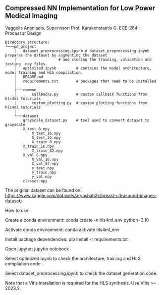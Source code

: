 
## Compressed NN Implementation for Low Power Medical Imaging	
Vaggelis Ananiadis, Supervisor: Prof. Karakonstantis G.
ECE-284 - Processor Design	

```
Directory structure:
└───pd_project
    │   dataset_preprocessing.ipynb	# dataset_preprocessing.ipynb prepares the dataset by augmenting the dataset 
    │					# and storing the training, validation and testing .npy files.
    │   optimized.ipynb 		# contains the model architecture, model training and HLS compilation.
    │   README.md					
    │   requirements.txt 		# packages that need to be installed
    │
    ├───common	
    │   	callbacks.py		# custom callback functions from hls4ml tutorials
    │   	custom_plotting.py	# custom plotting functions from hls4ml tutorials
    │
    └───dataset
		grayscale_dataset.py	# tool used to convert dataset to grayscale
		X_test_8.npy	
	        X_test_16.npy
	        X_test_32.npy
	        X_train_8.npy
		X_train_16.npy
	        X_train_32.npy
		X_val_8.npy
	        X_val_16.npy
	        X_val_32.npy
	        y_test.npy
	        y_train.npy
	        y_val.npy
		classes.npy
```		
			
The original dataset can be found on: https://www.kaggle.com/datasets/aryashah2k/breast-ultrasound-images-dataset)

How to use:  

Create a conda environment: conda create -n hls4ml_env python=3.10  

Activate conda environment: conda activate hls4ml_env  

Install package dependencies: pip install -r requirements.txt  

Open jupyter: jupyter notebook

Select optimized.ipynb to check the architecture, training and HLS compilation code.

Select dataset_preprocessing.ipynb to check the dataset generation code.

Note that a Vitis installation is required for the HLS synthesis. Use Vitis >= 2023.2.

